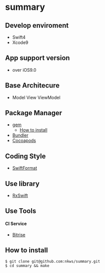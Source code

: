 # summary

## Develop enviroment

* Swift4
* Xcode9

## App support version

* over iOS9.0

## Base Architecure

* Model View ViewModel

## Package Manager

* [gem](https://www.ruby-lang.org/ja/libraries/)
  * [How to install](https://rubygems.org/pages/download)
* [Bundler](http://bundler.io/)
* [Cocoapods](https://cocoapods.org/)

## Coding Style

* [SwiftFormat](https://github.com/nicklockwood/SwiftFormat)

## Use library

* [RxSwift](https://github.com/ReactiveX/RxSwift)

## Use Tools

#### CI Service

* [Bitrise](https://www.bitrise.io/)

## How to install

```
$ git clone git@github.com:nkws/summary.git
$ cd summary && make
```

